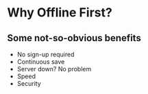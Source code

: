 # Why Offline First?

## Some not-so-obvious benefits 

- No sign-up required
- Continuous save
- Server down? No problem
- Speed
- Security
